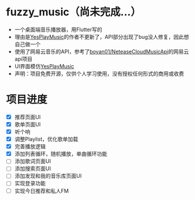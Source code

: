 <!--
 * @Creator: Odd
 * @Date: 2023-01-04 03:00:45
 * @LastEditTime: 2023-01-21 01:40:46
 * @FilePath: \fuzzy_music\README.md
 * @Description: 
-->
# fuzzy_music（尚未完成...）

- 一个桌面端音乐播放器，用Flutter写的
- 理由是[YesPlayMusic](https://github.com/qier222/YesPlayMusic)的作者不更新了，API部分出现了bug没人修复，因此想自己做一个
- 使用了网易云音乐的API，参考了[boyan01/NeteaseCloudMusicApi](https://github.com/boyan01/NeteaseCloudMusicApi)的网易云api项目
- UI界面模仿[YesPlayMusic](https://github.com/qier222/YesPlayMusic)
- 声明：项目免费开源，仅供个人学习使用，没有授权任何形式的商用或收费

# 项目进度

- [x] 推荐页面UI
- [x] 歌单页面UI
- [x] 听个响
- [x] 调整Playlist，优化歌单加载
- [x] 完善播放逻辑
- [x] 添加列表循环，随机播放，单曲循环功能
- [ ] 添加歌词页面UI
- [ ] 添加搜索页面UI
- [ ] 添加发现和我的音乐库页面UI
- [ ] 实现登录功能
- [ ] 实现今日推荐和私人FM
